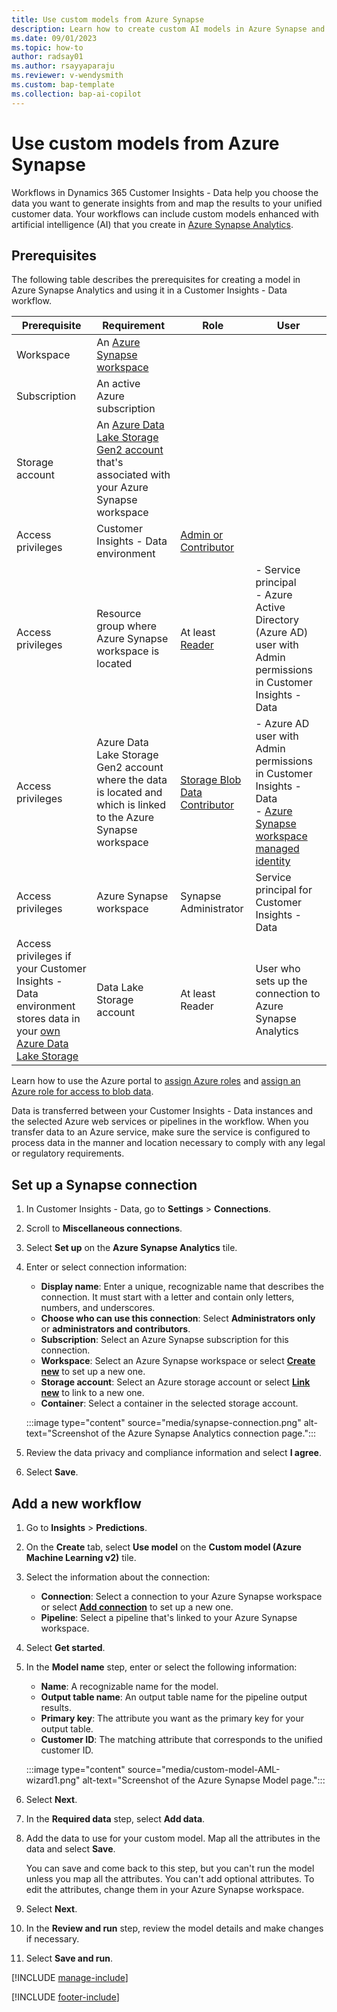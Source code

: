 ```yaml
---
title: Use custom models from Azure Synapse
description: Learn how to create custom AI models in Azure Synapse and use them in your Dynamics 365 Customer Insights workflows.
ms.date: 09/01/2023
ms.topic: how-to
author: radsay01
ms.author: rsayyaparaju
ms.reviewer: v-wendysmith
ms.custom: bap-template
ms.collection: bap-ai-copilot 
---
```


# Use custom models from Azure Synapse

Workflows in Dynamics 365 Customer Insights - Data help you choose the data you want to generate insights from and map the results to your unified customer data. Your workflows can include custom models enhanced with artificial intelligence (AI) that you create in [Azure Synapse Analytics](/azure/synapse-analytics/machine-learning/what-is-machine-learning).

## Prerequisites

The following table describes the prerequisites for creating a model in Azure Synapse Analytics and using it in a Customer Insights - Data workflow.

| Prerequisite | Requirement | Role | User |
| --- | --- | --- | --- |
| Workspace | An [Azure Synapse workspace](/azure/synapse-analytics/get-started-create-workspace) | | |
| Subscription | An active Azure subscription | | |
| Storage account | An [Azure Data Lake Storage Gen2 account](/azure/storage/blobs/data-lake-storage-quickstart-create-account) that's associated with your Azure Synapse workspace | | |
| Access privileges | Customer Insights - Data environment | [Admin or Contributor](/azure/role-based-access-control/rbac-and-directory-admin-roles) | |
| Access privileges | Resource group where Azure Synapse workspace is located | At least [Reader](/azure/role-based-access-control/role-assignments-portal) | - Service principal<br/> - Azure Active Directory (Azure AD) user with Admin permissions in Customer Insights - Data |
| Access privileges | Azure Data Lake Storage Gen2 account where the data is located and which is linked to the Azure Synapse workspace | [Storage Blob Data Contributor](/azure/role-based-access-control/built-in-roles#storage-blob-data-contributor) | - Azure AD user with Admin permissions in Customer Insights - Data<br/> - [Azure Synapse workspace managed identity](/azure/synapse-analytics/security/synapse-workspace-managed-identity) |
| Access privileges | Azure Synapse workspace | Synapse Administrator | Service principal for Customer Insights - Data |
| Access privileges if your Customer Insights - Data environment stores data in your [own Azure Data Lake Storage](own-data-lake-storage.md) | Data Lake Storage account | At least Reader | User who sets up the connection to Azure Synapse Analytics |

Learn how to use the Azure portal to [assign Azure roles](/azure/role-based-access-control/role-assignments-portal) and [assign an Azure role for access to blob data](/azure/storage/common/storage-auth-aad-rbac-portal).

Data is transferred between your Customer Insights - Data instances and the selected Azure web services or pipelines in the workflow. When you transfer data to an Azure service, make sure the service is configured to process data in the manner and location necessary to comply with any legal or regulatory requirements.

## Set up a Synapse connection

1. In Customer Insights - Data, go to **Settings** > **Connections**.

1. Scroll to **Miscellaneous connections**.

1. Select **Set up** on the **Azure Synapse Analytics** tile.

1. Enter or select connection information:

   - **Display name**: Enter a unique, recognizable name that describes the connection. It must start with a letter and contain only letters, numbers, and underscores.
   - **Choose who can use this connection**: Select **Administrators only** or **administrators and contributors**.
   - **Subscription**: Select an Azure Synapse subscription for this connection.
   - **Workspace**: Select an Azure Synapse workspace or select [**Create new**](/azure/synapse-analytics/quickstart-create-workspace) to set up a new one.
   - **Storage account**: Select an Azure storage account or select [**Link new**](/azure/storage/common/storage-account-create?bc=%2Fazure%2Fsynapse-analytics%2Fbreadcrumb%2Ftoc.json&tabs=azure-portal) to link to a new one.
   - **Container**: Select a container in the selected storage account.

   :::image type="content" source="media/synapse-connection.png" alt-text="Screenshot of the Azure Synapse Analytics connection page.":::
  
1. Review the data privacy and compliance information and select **I agree**.

1. Select **Save**.

## Add a new workflow

1. Go to **Insights** > **Predictions**.

1. On the **Create** tab, select **Use model** on the **Custom model (Azure Machine Learning v2)** tile.

1. Select the information about the connection:

   - **Connection**: Select a connection to your Azure Synapse workspace or select [**Add connection**](#set-up-a-synapse-connection) to set up a new one.
   - **Pipeline**: Select a pipeline that's linked to your Azure Synapse workspace.

1. Select **Get started**.

1. In the **Model name** step, enter or select the following information:

   - **Name**: A recognizable name for the model.
   - **Output table name**: An output table name for the pipeline output results.
   - **Primary key**: The attribute you want as the primary key for your output table.
   - **Customer ID**: The matching attribute that corresponds to the unified customer ID.

   :::image type="content" source="media/custom-model-AML-wizard1.png" alt-text="Screenshot of the Azure Synapse Model page.":::
  
1. Select **Next**.

1. In the **Required data** step, select **Add data**.

1. Add the data to use for your custom model. Map all the attributes in the data and select **Save**.

   You can save and come back to this step, but you can't run the model unless you map all the attributes. You can't add optional attributes. To edit the attributes, change them in your Azure Synapse workspace.

1. Select **Next**.

1. In the **Review and run** step, review the model details and make changes if necessary.

1. Select **Save and run**.

[!INCLUDE [manage-include](includes/custom-models-manage.md)]

[!INCLUDE [footer-include](includes/footer-banner.md)]
